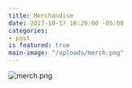 ```yaml
---
title: Merchandise
date: 2017-10-17 16:20:00 -05:00
categories:
- post
is featured: true
main-image: "/uploads/merch.png"
---
```




![merch.png](/uploads/merch.png)
